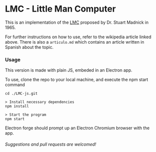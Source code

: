 # LMC - Little Man Computer
This is an implementation of the [LMC](https://en.wikipedia.org/wiki/Little_man_computer) proposed by Dr. Stuart Madnick in 1965.

For further instructions on how to use, refer to the wikipedia article linked above. There is also a `articulo.md` which contains an article written in Spanish about the topic. 

### Usage

This version is made with plain JS, embeded in an Electron app.

To use, clone the repo to your local machine, and execute the npm start command

```
cd ./LMC-js.git

> Install necessary dependencies
npm install

> Start the program
npm start
```

Electron forge should prompt up an Electron Chromium browser with the app.

###### Suggestions and pull requests are welcomed!
